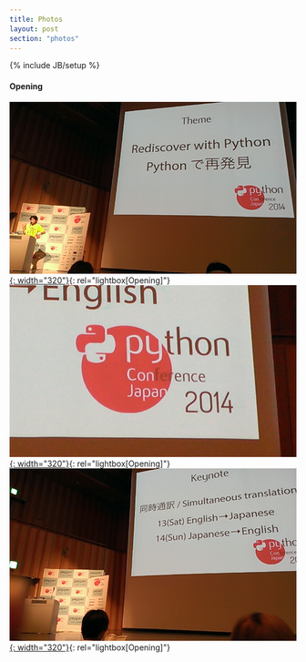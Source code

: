 ```yaml
---
title: Photos
layout: post
section: "photos"
---
```


{% include JB/setup %}

#### **Opening**
[![Opening](/assets/images/opening01.jpg){: width="320"}](/assets/images/opening01.jpg "Opening"){: rel="lightbox[Opening]"}
[![Opening](/assets/images/opening02.jpg){: width="320"}](/assets/images/opening02.jpg "Opening"){: rel="lightbox[Opening]"}
[![Opening](/assets/images/opening03.jpg){: width="320"}](/assets/images/opening03.jpg "Opening"){: rel="lightbox[Opening]"}
